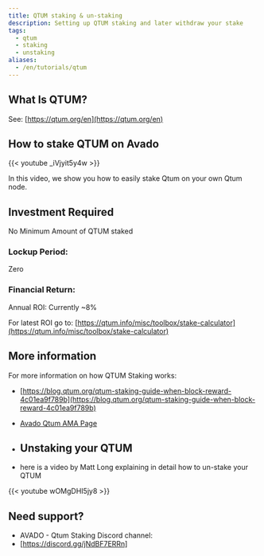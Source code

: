 ```yaml
---
title: QTUM staking & un-staking
description: Setting up QTUM staking and later withdraw your stake
tags: 
  - qtum
  - staking
  - unstaking
aliases:
  - /en/tutorials/qtum
---
```


## What Is QTUM?

See: [https://qtum.org/en](https://qtum.org/en)

## How to stake QTUM on Avado

{{< youtube _iVjyit5y4w >}}

In this video, we show you how to easily stake Qtum on your own Qtum node.

## Investment Required

No Minimum Amount of QTUM staked

### Lockup Period:

Zero

### Financial Return:

Annual ROI: Currently ~8%

For latest ROI go to: [https://qtum.info/misc/toolbox/stake-calculator](https://qtum.info/misc/toolbox/stake-calculator)

## More information

For more information on how QTUM Staking works:

* [https://blog.qtum.org/qtum-staking-guide-when-block-reward-4c01ea9f789b](https://blog.qtum.org/qtum-staking-guide-when-block-reward-4c01ea9f789b)
* [Avado Qtum AMA Page](https://medium.com/avado-node/ama-session-avado-and-qtum-df4bb8dd7fbd)

* ## Unstaking your QTUM

* here is a video by Matt Long explaining in detail how to un-stake your QTUM

{{< youtube wOMgDHI5jy8 >}}

## Need support?

*   AVADO - Qtum Staking Discord channel:
*   [https://discord.gg/jNdBF7ERRn] 
